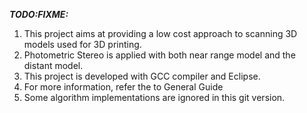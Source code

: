 ***TODO:FIXME:***
1. This project aims at providing a low cost approach to scanning 3D models used for 3D printing.  
2. Photometric Stereo is applied with both near range model and the distant model.  
3. This project is developed with GCC compiler and Eclipse.  
4. For more information, refer the to General Guide  
0. Some algorithm implementations are ignored in this git version. 
